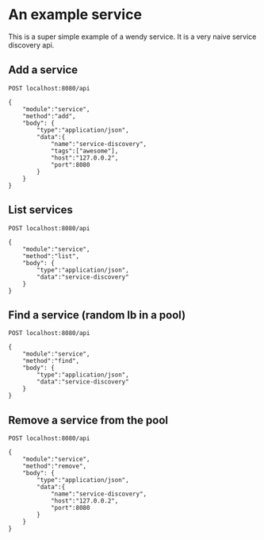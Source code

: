 # An example service

This is a super simple example of a wendy service. It is a very naive service discovery api.

## Add a service

    POST localhost:8080/api

    {
        "module":"service",
        "method":"add",
        "body": {
            "type":"application/json",
            "data":{
                "name":"service-discovery",
                "tags":["awesome"],
                "host":"127.0.0.2",
                "port":8080
            }
        }
    }

## List services

    POST localhost:8080/api

    {
        "module":"service",
        "method":"list",
        "body": {
            "type":"application/json",
            "data":"service-discovery"
        }
    }

## Find a service (random lb in a pool)

    POST localhost:8080/api

    {
        "module":"service",
        "method":"find",
        "body": {
            "type":"application/json",
            "data":"service-discovery"
        }
    }

## Remove a service from the pool

    POST localhost:8080/api

    {
        "module":"service",
        "method":"remove",
        "body": {
            "type":"application/json",
            "data":{
                "name":"service-discovery",
                "host":"127.0.0.2",
                "port":8080
            }
        }
    }
